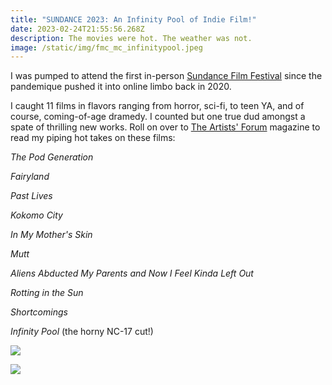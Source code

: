 ```yaml
---
title: "SUNDANCE 2023: An Infinity Pool of Indie Film!"
date: 2023-02-24T21:55:56.268Z
description: The movies were hot. The weather was not.
image: /static/img/fmc_mc_infinitypool.jpeg
---
```

I was pumped to attend the first in-person [Sundance Film Festival](https://www.sundance.org) since the pandemique pushed it into online limbo back in 2020. 

I caught 11 films in flavors ranging from horror, sci-fi, to teen YA, and of course, coming-of-age dramedy. I counted but one true dud amongst a spate of thrilling new works. Roll on over to [The Artists' Forum](https://theartistsforum.org/film-2023-sundance-film-festival/) magazine to read my piping hot takes on these films:

*The Pod Generation*

*Fairyland*

*Past Lives*

*Kokomo City*

*In My Mother's Skin*

*Mutt*

*Aliens Abducted My Parents and Now I Feel Kinda Left Out*

*Rotting in the Sun*

*Shortcomings*

*Infinity Pool* (the horny NC-17 cut!)



![](/static/img/327496831_218004093998847_1000087551939639683_n.jpg)



![](/static/img/327609008_744725190115595_2378006978241768748_n.jpg)